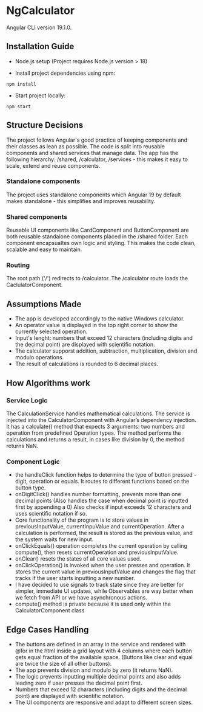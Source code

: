 # NgCalculator
Angular CLI version 19.1.0.

## Installation Guide
- Node.js setup (Project requires Node.js version > 18)

- Install project dependencies using npm: 
```
npm install
```

- Start project locally: 
```
npm start
```

## Structure Decisions
The project follows Angular's good practice of keeping components and their classes as lean as possible. 
The code is split into reusable components and shared services that manage data. 
The app has the following hierarchy: /shared, /calculator, /services - this makes it easy to scale, extend and reuse components.

### Standalone components
The project uses standalone components which Angular 19 by default makes standalone - this simplifies and improves reusability.
### Shared components
Reusable UI components like CardComponent and ButtonComponent are both reusable standalone components placed in the /shared folder.
Each component encapsualtes own logic and styling. This makes the code clean, scalable and easy to maintain. 
### Routing 
The root path ('/') redirects to /calculator. The /calculator route loads the CaclulatorComponent.


## Assumptions Made
- The app is developed accordingly to the native Windows calculator.
- An operator value is displayed in the top right corner to show the currently selected operation.
- Input's lenght: numbers that exceed 12 characters (including digits and the decimal point) are displayed with scientific notation.
- The calculator supporst addition, subtraction, multiplication, division and modulo operations.
- The result of calculations is rounded to 6 decimal places.


## How Algorithms work
### Service Logic
The CalculationService handles mathematical calculations. The service is injected into the CalculatorComponent with Angular’s dependency injection. It has a calculate() method that expects 3 arguments: two numbers and operation from predefined Operation types.
The method performs the calculations and returns a result, in cases like division by 0, the method returns NaN.
### Component Logic
- the handleClick function helps to determine the type of button pressed - digit, operation or equals. It routes to different functions based on the button type.
- onDigitClick() handles number formatting, prevents more than one decimal points (Also handles the case when decimal point is inputted first by appending a 0) Also checks if input exceeds 12 characters and uses scientific notation if so.
- Core functionality of the program is to store values in previousInputValue, currentInpuValue and currentOperation. After a calculation is performed, the result is stored as the previous value, and the system waits for new input.
- onClickEquals() operation completes the current operation by calling compute(), then resets currentOperation and previousInputValue.
- onClear() resets the states of all core values used.
- onClickOperation() is invoked when the user presses and operation. It stores the current value in previousInputValue and changes the flag that tracks if the user starts inputting a new number.
- I have decided to use signals to track state since they are better for simpler, immediate UI updates, while Observables are way better when we fetch from API or we have asynchronous actions. 
- compute() method is private because it is used only within the CalculatorComponent class


## Edge Cases Handling
- The buttons are defined in an array in the service and rendered with @for in the html inside a grid layout with 4 columns where each button gets equal fraction of the available space. (Buttons like clear and equal are twice the size of all other buttons).
- The app prevents division and modulo by zero (it returns NaN).
- The logic prevents inputting multiple decimal points and also adds leading zero if user presses the decimal point first.
- Numbers that exceed 12 characters (including digits and the decimal point) are displayed with scientific notation.
- The UI components are responsive and adapt to different screen sizes.

